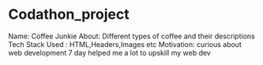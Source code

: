 # Codathon_project
Name: Coffee Junkie 
About: Different types of coffee and their descriptions
Tech Stack Used : HTML,Headers,Images etc
Motivation: curious about web development 
7 day helped me a lot to upskill my web dev 
